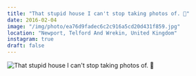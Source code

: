 ```yaml
---
title: "That stupid house I can't stop taking photos of. 🏡"
date: 2016-02-04
image: "/img/photo/ea76d9fadec6c2c916a5cd20d431f859.jpg"
location: "Newport, Telford And Wrekin, United Kingdom"
instagram: true
draft: false
---
```


![That stupid house I can't stop taking photos of. 🏡](/img/photo/ea76d9fadec6c2c916a5cd20d431f859.jpg)
